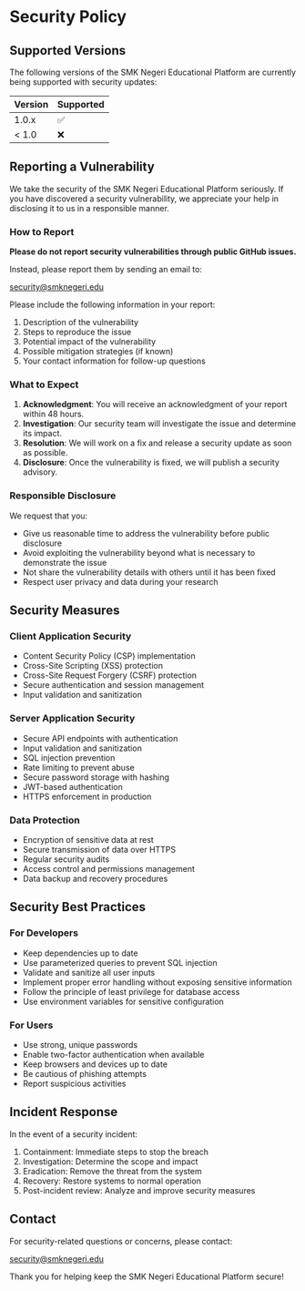 # Security Policy

## Supported Versions

The following versions of the SMK Negeri Educational Platform are currently being supported with security updates:

| Version | Supported          |
| ------- | ------------------ |
| 1.0.x   | :white_check_mark: |
| < 1.0   | :x:                |

## Reporting a Vulnerability

We take the security of the SMK Negeri Educational Platform seriously. If you have discovered a security vulnerability, we appreciate your help in disclosing it to us in a responsible manner.

### How to Report

**Please do not report security vulnerabilities through public GitHub issues.**

Instead, please report them by sending an email to:

security@smknegeri.edu

Please include the following information in your report:

1. Description of the vulnerability
2. Steps to reproduce the issue
3. Potential impact of the vulnerability
4. Possible mitigation strategies (if known)
5. Your contact information for follow-up questions

### What to Expect

1. **Acknowledgment**: You will receive an acknowledgment of your report within 48 hours.
2. **Investigation**: Our security team will investigate the issue and determine its impact.
3. **Resolution**: We will work on a fix and release a security update as soon as possible.
4. **Disclosure**: Once the vulnerability is fixed, we will publish a security advisory.

### Responsible Disclosure

We request that you:

- Give us reasonable time to address the vulnerability before public disclosure
- Avoid exploiting the vulnerability beyond what is necessary to demonstrate the issue
- Not share the vulnerability details with others until it has been fixed
- Respect user privacy and data during your research

## Security Measures

### Client Application Security

- Content Security Policy (CSP) implementation
- Cross-Site Scripting (XSS) protection
- Cross-Site Request Forgery (CSRF) protection
- Secure authentication and session management
- Input validation and sanitization

### Server Application Security

- Secure API endpoints with authentication
- Input validation and sanitization
- SQL injection prevention
- Rate limiting to prevent abuse
- Secure password storage with hashing
- JWT-based authentication
- HTTPS enforcement in production

### Data Protection

- Encryption of sensitive data at rest
- Secure transmission of data over HTTPS
- Regular security audits
- Access control and permissions management
- Data backup and recovery procedures

## Security Best Practices

### For Developers

- Keep dependencies up to date
- Use parameterized queries to prevent SQL injection
- Validate and sanitize all user inputs
- Implement proper error handling without exposing sensitive information
- Follow the principle of least privilege for database access
- Use environment variables for sensitive configuration

### For Users

- Use strong, unique passwords
- Enable two-factor authentication when available
- Keep browsers and devices up to date
- Be cautious of phishing attempts
- Report suspicious activities

## Incident Response

In the event of a security incident:

1. Containment: Immediate steps to stop the breach
2. Investigation: Determine the scope and impact
3. Eradication: Remove the threat from the system
4. Recovery: Restore systems to normal operation
5. Post-incident review: Analyze and improve security measures

## Contact

For security-related questions or concerns, please contact:

security@smknegeri.edu

Thank you for helping keep the SMK Negeri Educational Platform secure!
